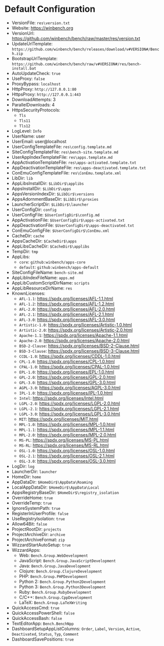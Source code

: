 # Default Configuration

* VersionFile: `res\version.txt`
* Website: <https://winbench.org>
* VersionUrl: <https://github.com/winbench/bench/raw/master/res/version.txt>
* UpdateUrlTemplate: `https://github.com/winbench/bench/releases/download/v#VERSION#/Bench.zip`
* BootstrapUrlTemplate: `https://github.com/winbench/bench/raw/v#VERSION#/res/bench-install.bat`
* AutoUpdateCheck: `true`
* UseProxy: `false`
* ProxyBypass: `localhost`
* HttpProxy: `http://127.0.0.1:80`
* HttpsProxy: `http://127.0.0.1:443`
* DownloadAttempts: 3
* ParallelDownloads: 4
* HttpsSecurityProtocols:
    + `Tls`
    + `Tls11`
    + `Tls12`
* LogLevel: `Info`
* UserName: user
* UserEmail: user@localhost
* UserConfigTemplateFile: `res\config.template.md`
* SiteConfigTemplateFile: `res\bench-site.template.md`
* UserAppIndexTemplateFile: `res\apps.template.md`
* AppActivationTemplateFile: `res\apps-activated.template.txt`
* AppDeactivationTemplateFile: `res\apps-deactivated.template.txt`
* ConEmuConfigTemplateFile: `res\ConEmu.template.xml`
* LibDir: `lib`
* AppLibsInstallDir: `$LibDir$\applibs`
* AppsInstallDir: `$LibDir$\apps`
* AppsVersionIndexDir: `$LibDir$\versions`
* AppsAdornmentBaseDir: `$LibDir$\proxies`
* LauncherScriptDir: `$LibDir$\launcher`
* UserConfigDir: `config`
* UserConfigFile: `$UserConfigDir$\config.md`
* AppActivationFile: `$UserConfigDir$\apps-activated.txt`
* AppDeactivationFile: `$UserConfigDir$\apps-deactivated.txt`
* ConEmuConfigFile: `$UserConfigDir$\ConEmu.xml`
* CacheDir: `cache`
* AppsCacheDir: `$CacheDir$\apps`
* AppLibsCacheDir: `$CacheDir$\applibs`
* TempDir: `tmp`
* AppLibs:
    + `core`: `github:winbench/apps-core`
    + `default`: `github:winbench/apps-default`
* SiteConfigFileName: `bench-site.md`
* AppLibIndexFileName: `apps.md`
* AppLibCustomScriptDirName: `scripts`
* AppLibResourceDirName: `res`
* KnownLicenses:
    + `AFL-1.1`: <https://spdx.org/licenses/AFL-1.1.html>
    + `AFL-1.2`: <https://spdx.org/licenses/AFL-1.2.html>
    + `AFL-2.0`: <https://spdx.org/licenses/AFL-2.0.html>
    + `AFL-2.1`: <https://spdx.org/licenses/AFL-2.1.html>
    + `AFL-3.0`: <https://spdx.org/licenses/AFL-3.0.html>
    + `Artistic-1.0`: <https://spdx.org/licenses/Artistic-1.0.html>
    + `Artistic-2.0`: <https://spdx.org/licenses/Artistic-2.0.html>
    + `Apache-1.1`: <https://spdx.org/licenses/Apache-1.1.html>
    + `Apache-2.0`: <https://spdx.org/licenses/Apache-2.0.html>
    + `BSD-2-Clause`: <https://spdx.org/licenses/BSD-2-Clause.html>
    + `BSD-3-Clause`: <https://spdx.org/licenses/BSD-3-Clause.html>
    + `CCDL-1.0`: <https://spdx.org/licenses/CDDL-1.0.html>
    + `CPL-1.0`: <https://spdx.org/licenses/CPL-1.0.html>
    + `CPAL-1.0`: <https://spdx.org/licenses/CPAL-1.0.html>
    + `EPL-1.0`: <https://spdx.org/licenses/EPL-1.0.html>
    + `GPL-2.0`: <https://spdx.org/licenses/GPL-2.0.html>
    + `GPL-3.0`: <https://spdx.org/licenses/GPL-3.0.html>
    + `AGPL-3.0`: <https://spdx.org/licenses/AGPL-3.0.html>
    + `IPL-1.0`: <https://spdx.org/licenses/IPL-1.0.html>
    + `Intel`: <https://spdx.org/licenses/Intel.html>
    + `LGPL-2.0`: <https://spdx.org/licenses/LGPL-2.0.html>
    + `LGPL-2.1`: <https://spdx.org/licenses/LGPL-2.1.html>
    + `LGPL-3.0`: <https://spdx.org/licenses/LGPL-3.0.html>
    + `MIT`: <https://spdx.org/licenses/MIT.html>
    + `MPL-1.0`: <https://spdx.org/licenses/MPL-1.0.html>
    + `MPL-1.1`: <https://spdx.org/licenses/MPL-1.1.html>
    + `MPL-2.0`: <https://spdx.org/licenses/MPL-2.0.html>
    + `MS-PL`: <https://spdx.org/licenses/MS-PL.html>
    + `MS-RL`: <https://spdx.org/licenses/MS-RL.html>
    + `OSL-1.0`: <https://spdx.org/licenses/OSL-1.0.html>
    + `OSL-2.1`: <https://spdx.org/licenses/OSL-2.1.html>
    + `OSL-3.0`: <https://spdx.org/licenses/OSL-3.0.html>
* LogDir: `log`
* LauncherDir: `launcher`
* HomeDir: `home`
* AppDataDir: `$HomeDir$\AppData\Roaming`
* LocalAppDataDir: `$HomeDir$\AppData\Local`
* AppsRegistryBaseDir: `$HomeDir$\registry_isolation`
* OverrideHome: `true`
* OverrideTemp: `true`
* IgnoreSystemPath: `true`
* RegisterInUserProfile: `false`
* UseRegistryIsolation: `true`
* Allow64Bit: `false`
* ProjectRootDir: `projects`
* ProjectArchiveDir: `archive`
* ProjectArchiveFormat: `zip`
* WizzardStartAutoSetup: `true`
* WizzardApps:
    + Web: `Bench.Group.WebDevelopment`
    + JavaScript: `Bench.Group.JavaScriptDevelopment`
    + Java: `Bench.Group.JavaDevelopment`
    + Clojure: `Bench.Group.ClojureDevelopment`
    + PHP: `Bench.Group.PHPDevelopment`
    + Python 2: `Bench.Group.Python2Development`
    + Python 3: `Bench.Group.Python3Development`
    + Ruby: `Bench.Group.RubyDevelopment`
    + C/C++: `Bench.Group.CppDevelopment`
    + LaTeX: `Bench.Group.LaTeXWriting`
* QuickAccessCmd: `true`
* QuickAccessPowerShell: `false`
* QuickAccessBash: `false`
* TextEditorApp: `Bench.BenchNpp`
* DashboardSetupAppListColumns: `Order`, `Label`, `Version`, `Active`, `Deactivated`, `Status`, `Typ`, `Comment`
* DashboardSavePositions: `true`
